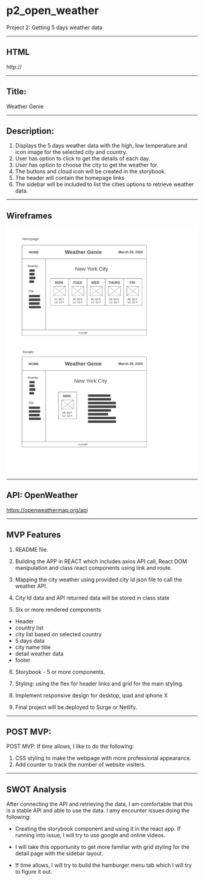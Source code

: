 # p2_open_weather
Project 2: Getting 5 days weather data

---------------------
HTML
---------------------
http://

---------------------
 Title:
---------------------
  Weather Genie

---------------------
  Description:
---------------------
1. Displays the 5 days weather data with the high, low temperature and icon image for the selected city and country.
2. User has option to click to get the details of each day.
3. User has option to choose the city to get the weather for.
4. The buttons and cloud icon will be created in the storybook.
5. The header will contain the homepage links
6. The sidebar will be included to list the cities options to retrieve weather data.

---------------------
Wireframes
---------------------
![](./P2_wireframe.png)

---------------------
  API: OpenWeather
---------------------
https://openweathermap.org/api

---------------------
  MVP Features
---------------------
1. README file.

2. Building the APP in REACT which includes axios API call, React DOM manipulation and class react components using link and route.

3. Mapping the city weather using provided city Id json file to call the weather API.

4. City Id data and API returned data will be stored in class state 

5. Six or more rendered components 
  - Header 
  - country list
  - city list based on selected country
  - 5 days data
  - city name title
  - detail weather data
  - footer

6. Storybook - 5 or more components.

7. Styling:  using the flex for header links and grid for the main styling.

8. Implement responsive design for desktop, ipad and iphone X

9. Final project will be deployed to Surge or Netlify.

---------------------
  POST MVP:
---------------------
POST MVP: If time allows, I like to do the following:

1. CSS styling to make the webpage with more professional appearance.
2. Add counter to track the number of website visiters.

---------------------
SWOT Analysis
---------------------
After connecting the API and retrieving the data, I am comfortable that this is a stable API and able to use the data. I amy encounter issues doing the following:

 - Creating the storybook component and using it in the react app. If running into issue, I will try to use google and online videos.

 - I will take this opportunity to get more familiar with grid styling for the detail page with the sidebar layout.

 - If time allows, I will try to build the hamburger menu tab which I will try to figure it out.

